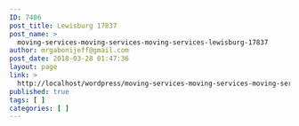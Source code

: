 ```yaml
---
ID: 7406
post_title: Lewisburg 17837
post_name: >
  moving-services-moving-services-moving-services-lewisburg-17837
author: mrgabonijeff@gmail.com
post_date: 2018-03-28 01:47:36
layout: page
link: >
  http://localhost/wordpress/moving-services-moving-services-moving-services-lewisburg-17837/
published: true
tags: [ ]
categories: [ ]
---
```

